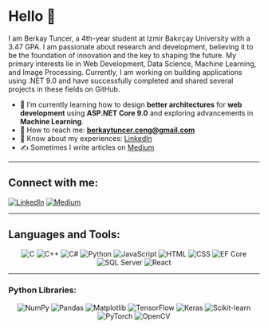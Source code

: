# Hello 👋

I am Berkay Tuncer, a 4th-year student at Izmir Bakırçay University with a 3.47 GPA. I am passionate about research and development, believing it to be the foundation of innovation and the key to shaping the future. My primary interests lie in Web Development, Data Science, Machine Learning, and Image Processing. Currently, I am working on building applications using .NET 9.0 and have successfully completed and shared several projects in these fields on GitHub.

- 🌱 I’m currently learning how to design **better architectures** for **web development** using **ASP.NET Core 9.0** and exploring advancements in **Machine Learning**.
- 📧 How to reach me: **berkaytuncer.ceng@gmail.com**
- 💼 Know about my experiences: [LinkedIn](https://www.linkedin.com/in/berkay-tuncer/)
- ✍️ Sometimes I write articles on [Medium](https://medium.com/@berkaytuncerceng)

---

## Connect with me:

[![LinkedIn](https://img.shields.io/badge/LinkedIn-blue?style=for-the-badge&logo=linkedin)](https://www.linkedin.com/in/berkay-tuncer/)
[![Medium](https://img.shields.io/badge/Medium-black?style=for-the-badge&logo=medium)](https://medium.com/@berkaytuncerceng)

---

## Languages and Tools:

<div align="center">
    <img src="https://img.shields.io/badge/C-00599C?style=for-the-badge&logo=c&logoColor=white" alt="C"/>
    <img src="https://img.shields.io/badge/C++-00599C?style=for-the-badge&logo=cplusplus&logoColor=white" alt="C++"/>
    <img src="https://img.shields.io/badge/C%23-239120?style=for-the-badge&logo=csharp&logoColor=white" alt="C#"/>
    <img src="https://img.shields.io/badge/Python-3776AB?style=for-the-badge&logo=python&logoColor=white" alt="Python"/>
    <img src="https://img.shields.io/badge/JavaScript-F7DF1E?style=for-the-badge&logo=javascript&logoColor=black" alt="JavaScript"/>
    <img src="https://img.shields.io/badge/HTML-E34F26?style=for-the-badge&logo=html5&logoColor=white" alt="HTML"/>
    <img src="https://img.shields.io/badge/CSS-1572B6?style=for-the-badge&logo=css3&logoColor=white" alt="CSS"/>
    <img src="https://img.shields.io/badge/EF%20Core-512BD4?style=for-the-badge&logo=dotnet&logoColor=white" alt="EF Core"/>
    <img src="https://img.shields.io/badge/SQL%20Server-CC2927?style=for-the-badge&logo=microsoftsqlserver&logoColor=white" alt="SQL Server"/>
    <img src="https://img.shields.io/badge/React-20232A?style=for-the-badge&logo=react&logoColor=61DAFB" alt="React"/>
</div>

---

### Python Libraries:

<div align="center">
    <img src="https://img.shields.io/badge/NumPy-013243?style=for-the-badge&logo=numpy&logoColor=white" alt="NumPy"/>
    <img src="https://img.shields.io/badge/Pandas-150458?style=for-the-badge&logo=pandas&logoColor=white" alt="Pandas"/>
    <img src="https://img.shields.io/badge/Matplotlib-ffffff?style=for-the-badge&logo=python&logoColor=black" alt="Matplotlib"/>
    <img src="https://img.shields.io/badge/TensorFlow-FF6F00?style=for-the-badge&logo=tensorflow&logoColor=white" alt="TensorFlow"/>
    <img src="https://img.shields.io/badge/Keras-D00000?style=for-the-badge&logo=keras&logoColor=white" alt="Keras"/>
    <img src="https://img.shields.io/badge/Scikit--Learn-F7931E?style=for-the-badge&logo=scikit-learn&logoColor=white" alt="Scikit-learn"/>
    <img src="https://img.shields.io/badge/PyTorch-EE4C2C?style=for-the-badge&logo=pytorch&logoColor=white" alt="PyTorch"/>
    <img src="https://img.shields.io/badge/OpenCV-5C3EE8?style=for-the-badge&logo=opencv&logoColor=white" alt="OpenCV"/>
</div>
